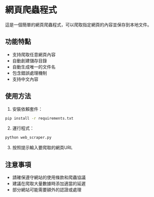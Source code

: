 # 網頁爬蟲程式

這是一個簡單的網頁爬蟲程式，可以爬取指定網頁的內容並保存到本地文件。

## 功能特點

- 支持爬取任意網頁內容
- 自動創建儲存目錄
- 自動生成唯一的文件名
- 包含錯誤處理機制
- 支持中文內容

## 使用方法

1. 安裝依賴套件：
```bash
pip install -r requirements.txt
```

2. 運行程式：
```bash
python web_scraper.py
```

3. 按照提示輸入要爬取的網頁URL

## 注意事項

- 請確保遵守網站的使用條款和爬蟲協議
- 建議在爬取大量數據時添加適當的延遲
- 部分網站可能需要額外的認證或處理
